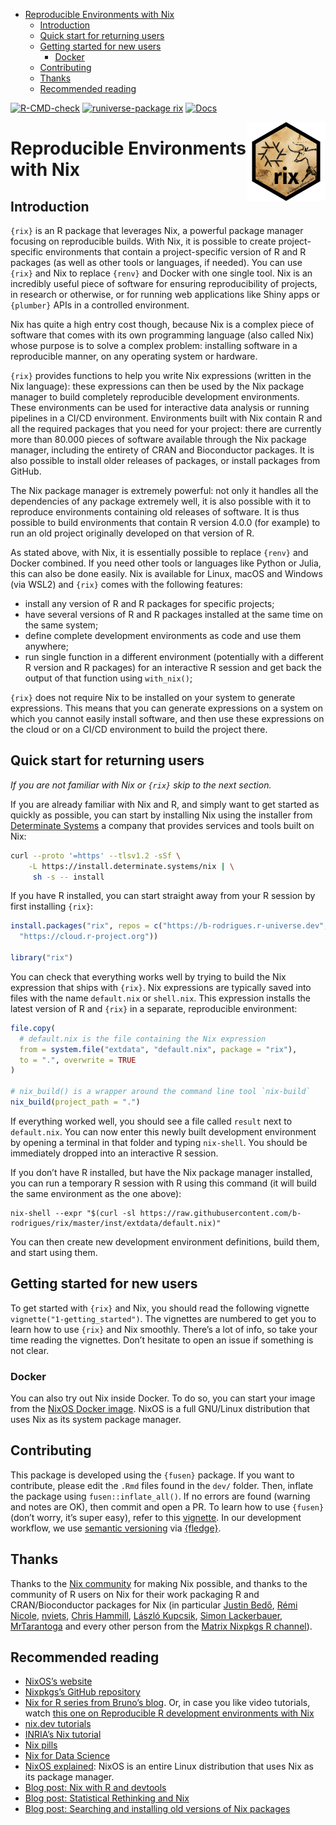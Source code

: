 
-   [Reproducible Environments with
    Nix](#reproducible-environments-with-nix)
    -   [Introduction](#introduction)
    -   [Quick start for returning
        users](#quick-start-for-returning-users)
    -   [Getting started for new users](#getting-started-for-new-users)
        -   [Docker](#docker)
    -   [Contributing](#contributing)
    -   [Thanks](#thanks)
    -   [Recommended reading](#recommended-reading)

<!-- badges: start -->

[![R-CMD-check](https://github.com/b-rodrigues/rix/actions/workflows/R-CMD-check.yaml/badge.svg)](https://github.com/b-rodrigues/rix/actions/workflows/R-CMD-check.yaml)
[![runiverse-package
rix](https://b-rodrigues.r-universe.dev/badges/rix?scale=1&color=pink&style=round)](https://b-rodrigues.r-universe.dev/rix)
[![Docs](https://img.shields.io/badge/docs-release-blue.svg)](https://b-rodrigues.github.io/rix)
<!-- badges: end -->

<!-- README.md is generated from README.Rmd. Please edit that file -->

<img src="man/figures/logo.png" align="right" style="width: 25%;"/>

# Reproducible Environments with Nix

## Introduction

`{rix}` is an R package that leverages Nix, a powerful package manager
focusing on reproducible builds. With Nix, it is possible to create
project-specific environments that contain a project-specific version of
R and R packages (as well as other tools or languages, if needed). You
can use `{rix}` and Nix to replace `{renv}` and Docker with one single
tool. Nix is an incredibly useful piece of software for ensuring
reproducibility of projects, in research or otherwise, or for running
web applications like Shiny apps or `{plumber}` APIs in a controlled
environment.

Nix has quite a high entry cost though, because Nix is a complex piece
of software that comes with its own programming language (also called
Nix) whose purpose is to solve a complex problem: installing software in
a reproducible manner, on any operating system or hardware.

`{rix}` provides functions to help you write Nix expressions (written in
the Nix language): these expressions can then be used by the Nix package
manager to build completely reproducible development environments. These
environments can be used for interactive data analysis or running
pipelines in a CI/CD environment. Environments built with Nix contain R
and all the required packages that you need for your project: there are
currently more than 80.000 pieces of software available through the Nix
package manager, including the entirety of CRAN and Bioconductor
packages. It is also possible to install older releases of packages, or
install packages from GitHub.

The Nix package manager is extremely powerful: not only it handles all
the dependencies of any package extremely well, it is also possible with
it to reproduce environments containing old releases of software. It is
thus possible to build environments that contain R version 4.0.0 (for
example) to run an old project originally developed on that version of
R.

As stated above, with Nix, it is essentially possible to replace
`{renv}` and Docker combined. If you need other tools or languages like
Python or Julia, this can also be done easily. Nix is available for
Linux, macOS and Windows (via WSL2) and `{rix}` comes with the following
features:

-   install any version of R and R packages for specific projects;
-   have several versions of R and R packages installed at the same time
    on the same system;
-   define complete development environments as code and use them
    anywhere;
-   run single function in a different environment (potentially with a
    different R version and R packages) for an interactive R session and
    get back the output of that function using `with_nix()`;

`{rix}` does not require Nix to be installed on your system to generate
expressions. This means that you can generate expressions on a system on
which you cannot easily install software, and then use these expressions
on the cloud or on a CI/CD environment to build the project there.

## Quick start for returning users

*If you are not familiar with Nix or `{rix}` skip to the next section.*

If you are already familiar with Nix and R, and simply want to get
started as quickly as possible, you can start by installing Nix using
the installer from [Determinate
Systems](https://determinate.systems/posts/determinate-nix-installer) a
company that provides services and tools built on Nix:

``` sh
curl --proto '=https' --tlsv1.2 -sSf \
    -L https://install.determinate.systems/nix | \
     sh -s -- install
```

If you have R installed, you can start straight away from your R session
by first installing `{rix}`:

``` r
install.packages("rix", repos = c("https://b-rodrigues.r-universe.dev",
  "https://cloud.r-project.org"))

library("rix")
```

You can check that everything works well by trying to build the Nix
expression that ships with `{rix}`. Nix expressions are typically saved
into files with the name `default.nix` or `shell.nix`. This expression
installs the latest version of R and `{rix}` in a separate, reproducible
environment:

``` r
file.copy(
  # default.nix is the file containing the Nix expression
  from = system.file("extdata", "default.nix", package = "rix"),
  to = ".", overwrite = TRUE
)

# nix_build() is a wrapper around the command line tool `nix-build`
nix_build(project_path = ".")
```

If everything worked well, you should see a file called `result` next to
`default.nix`. You can now enter this newly built development
environment by opening a terminal in that folder and typing `nix-shell`.
You should be immediately dropped into an interactive R session.

If you don’t have R installed, but have the Nix package manager
installed, you can run a temporary R session with R using this command
(it will build the same environment as the one above):

    nix-shell --expr "$(curl -sl https://raw.githubusercontent.com/b-rodrigues/rix/master/inst/extdata/default.nix)"

You can then create new development environment definitions, build them,
and start using them.

## Getting started for new users

To get started with `{rix}` and Nix, you should read the following
vignette `vignette("1-getting_started")`. The vignettes are numbered to
get you to learn how to use `{rix}` and Nix smoothly. There’s a lot of
info, so take your time reading the vignettes. Don’t hesitate to open an
issue if something is not clear.

### Docker

You can also try out Nix inside Docker. To do so, you can start your
image from the [NixOS Docker
image](https://hub.docker.com/r/nixos/nix/). NixOS is a full GNU/Linux
distribution that uses Nix as its system package manager.

## Contributing

This package is developed using the `{fusen}` package. If you want to
contribute, please edit the `.Rmd` files found in the `dev/` folder.
Then, inflate the package using `fusen::inflate_all()`. If no errors are
found (warning and notes are OK), then commit and open a PR. To learn
how to use `{fusen}` (don’t worry, it’s super easy), refer to this
[vignette](https://thinkr-open.github.io/fusen/articles/How-to-use-fusen.html).
In our development workflow, we use [semantic
versioning](https://semver.org) via
[{fledge}](https://fledge.cynkra.com).

## Thanks

Thanks to the [Nix community](https://nixos.org/community/) for making
Nix possible, and thanks to the community of R users on Nix for their
work packaging R and CRAN/Bioconductor packages for Nix (in particular
[Justin Bedő](https://github.com/jbedo), [Rémi
Nicole](https://github.com/minijackson),
[nviets](https://github.com/nviets), [Chris
Hammill](https://github.com/cfhammill), [László
Kupcsik](https://github.com/Kupac), [Simon
Lackerbauer](https://github.com/ciil),
[MrTarantoga](https://github.com/MrTarantoga) and every other person
from the [Matrix Nixpkgs R channel](https://matrix.to/#/#r:nixos.org)).

## Recommended reading

-   [NixOS’s website](https://nixos.org/)
-   [Nixpkgs’s GitHub repository](https://github.com/NixOS/nixpkgs)
-   [Nix for R series from Bruno’s
    blog](https://www.brodrigues.co/tags/nix/). Or, in case you like
    video tutorials, watch [this one on Reproducible R development
    environments with Nix](https://www.youtube.com/watch?v=c1LhgeTTxaI)
-   [nix.dev
    tutorials](https://nix.dev/tutorials/first-steps/towards-reproducibility-pinning-nixpkgs#pinning-nixpkgs)
-   [INRIA’s Nix
    tutorial](https://nix-tutorial.gitlabpages.inria.fr/nix-tutorial/installation.html)
-   [Nix pills](https://nixos.org/guides/nix-pills/)
-   [Nix for Data
    Science](https://github.com/nix-community/nix-data-science)
-   [NixOS explained](https://christitus.com/nixos-explained/): NixOS is
    an entire Linux distribution that uses Nix as its package manager.
-   [Blog post: Nix with R and
    devtools](https://rgoswami.me/posts/nix-r-devtools/)
-   [Blog post: Statistical Rethinking and
    Nix](https://rgoswami.me/posts/rethinking-r-nix/)
-   [Blog post: Searching and installing old versions of Nix
    packages](https://lazamar.github.io/download-specific-package-version-with-nix/)

